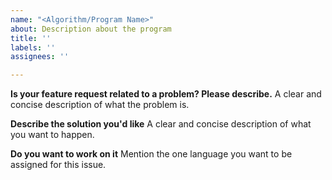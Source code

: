 ```yaml
---
name: "<Algorithm/Program Name>"
about: Description about the program
title: ''
labels: ''
assignees: ''

---
```


**Is your feature request related to a problem? Please describe.**
A clear and concise description of what the problem is.

**Describe the solution you'd like**
A clear and concise description of what you want to happen.

**Do you want to work on it**
Mention the one language you want to be assigned for this issue.

